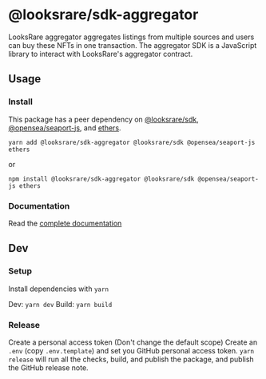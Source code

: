 # @looksrare/sdk-aggregator

LooksRare aggregator aggregates listings from multiple sources and users can buy these NFTs in one transaction. The aggregator SDK is a JavaScript library to interact with LooksRare's aggregator contract.

## Usage

### Install

This package has a peer dependency on [@looksrare/sdk](https://github.com/LooksRare/looksrare-sdk), [@opensea/seaport-js](https://github.com/ProjectOpenSea/seaport-js), and [ethers](https://github.com/ethers-io/ethers.js/).

`yarn add @looksrare/sdk-aggregator @looksrare/sdk @opensea/seaport-js ethers`

or

`npm install @looksrare/sdk-aggregator @looksrare/sdk @opensea/seaport-js ethers`

### Documentation

Read the [complete documentation](https://github.com/LooksRare/sdk-aggregator/blob/master/doc/index.md)

## Dev

### Setup

Install dependencies with `yarn`

Dev: `yarn dev`
Build: `yarn build`

### Release
Create a personal access token (Don't change the default scope)
Create an `.env` (copy `.env.template`) and set you GitHub personal access token.
`yarn release` will run all the checks, build, and publish the package, and publish the GitHub release note.